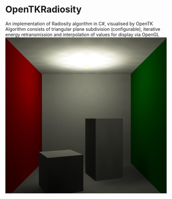 # OpenTKRadiosity
An implementation of Radiosity algorithm in C#, visualised by OpenTK
Algorithm consists of triangular plane subdivision (configurable), iterative energy retransmission and interpolation of values for display via OpenGL
![alt text](https://github.com/stas1f1/OpenTKRadiosity/blob/master/OpenTKRadiosity/%D0%A1%D0%BD%D0%B8%D0%BC%D0%BE%D0%BA%20%D1%8D%D0%BA%D1%80%D0%B0%D0%BD%D0%B0%202021-11-03%20%D0%B2%2018.42.17.png)
